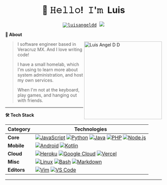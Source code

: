 <!-- Title -->
<h1 align="center" title="...and I'm happy to see you here :)">👋 𝙷𝚎𝚕𝚕𝚘! 𝙸'𝚖 Luis</h1>

<!-- Socials -->
<p align="center">
   <kbd>
  <a href="" title="Views - Luis Angel D D"><img src="https://komarev.com/ghpvc/?username=luisangeldd&label=Profile%20views&color=0e75b6&style=flat" alt="luisangeldd"/></a>
  <a href="https://www.linkedin.com/in/luis-angel-diaz-dorantes" title="LinkedIn - Luis Angel D D"><img src="https://img.shields.io/badge/-Luis_Angel-0072b1?style=flat&logo=Linkedin&logoColor=white" /></a>
  </kbd>
</p>

<!-- About Section -->
  <summary><b>👤 About</b></summary>
    <p>
      <img align="right" height="250" src="https://github.com/luisangeldd/luisangeldd/blob/main/assets/profile_picture.jpg" alt="Luis Angel D D" />
      
<blockquote>

I software engineer based in Veracruz MX. And I love writing code!

I have a small homelab, which I'm using to learn more about system administration, and host my own services. 

When I'm not at the keyboard, play games, and hanging out with friends.

</blockquote>
    
----
  
  </p>

  <!-- Tech Stack -->  
  <summary><b>🛠️ Tech Stack</b></summary>
    <p>

| **Category** | **Technologies** |
| - | - |
**Core** | [![JavaScript](https://img.shields.io/static/v1?label=&message=JavaScript&color=F7DF1E&logo=javascript&logoColor=FFFFFF)](https://www.javascript.com/) [![Python](https://img.shields.io/static/v1?label=&message=Python&color=3C78A9&logo=python&logoColor=FFFFFF)](https://www.python.org/) [![Java](https://img.shields.io/static/v1?label=&message=Java&color=007396&logo=java&logoColor=FFFFFF)](https://www.java.com/) [![PHP](https://img.shields.io/static/v1?label=&message=PHP&color=777BB4&logo=php&logoColor=FFFFFF)](https://www.php.net/) [![Node.js](https://img.shields.io/static/v1?label=&message=Node.js&color=339933&logo=nodedotjs&logoColor=FFFFFF)](https://nodejs.org/)
**Mobile** | [![Android](https://img.shields.io/static/v1?label=&message=Android&color=3DDC84&logo=android&logoColor=FFFFFF)](https://developer.android.com/) [![Kotlin](https://img.shields.io/static/v1?label=&message=Kotlin&color=7F52FF&logo=kotlin&logoColor=FFFFFF)](https://kotlinlang.org/)
**Cloud** | [![Heroku](https://img.shields.io/static/v1?label=&message=Heroku&color=430098&logo=heroku&logoColor=FFFFFF)](https://heroku.com/) [![Google Cloud](https://img.shields.io/static/v1?label=&message=GCP&color=4285F4&logo=googlecloud&logoColor=FFFFFF)](https://cloud.google.com/) [![Vercel](https://img.shields.io/badge/Vercel-000000?style=for-the-badge&logo=vercel&logoColor=white)](https://vercel.com/)
**Misc** | [![Linux](https://img.shields.io/static/v1?label=&message=Linux&color=FCC624&logo=linux&logoColor=FFFFFF)](https://www.linux.org/) [![Bash](https://img.shields.io/static/v1?label=&message=Bash&color=4EAA25&logo=gnubash&logoColor=FFFFFF)](https://www.gnu.org/software/bash/) [![Markdown](https://img.shields.io/static/v1?label=&message=Markdown&color=000000&logo=markdown&logoColor=FFFFFF)](https://en.wikipedia.org/wiki/Markdown)
**Editors** | [![Vim](https://img.shields.io/static/v1?label=&message=Vim&color=019733&logo=vim&logoColor=FFFFFF)](https://www.vim.org/) [![VS Code](https://img.shields.io/static/v1?label=&message=VS%20Code&color=9013FE&logo=visualstudiocode&logoColor=FFFFFF)](https://code.visualstudio.com/)

----      

  </p>
